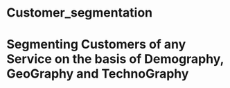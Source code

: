 # Customer_segmentation
# Segmenting Customers of any Service on the basis of Demography, GeoGraphy and TechnoGraphy
